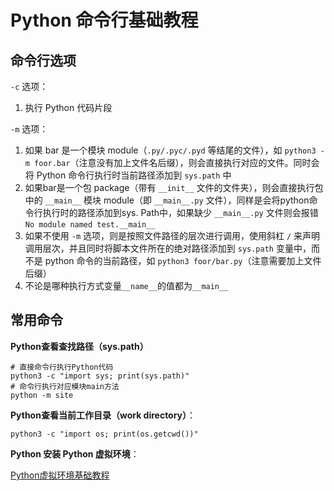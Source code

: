 # Python 命令行基础教程

## 命令行选项

`-c` 选项：
1. 执行 Python 代码片段

`-m` 选项：
1. 如果 bar 是一个模块 module（`.py/.pyc/.pyd` 等结尾的文件），如 `python3 -m foor.bar`（注意没有加上文件名后缀），则会直接执行对应的文件。同时会将 Python 命令行执行时当前路径添加到 `sys.path` 中
2. 如果bar是一个包 package（带有 `__init__` 文件的文件夹），则会直接执行包中的 `__main__` 模块 module（即 `__main__.py` 文件），同样是会将python命令行执行时的路径添加到sys. Path中，如果缺少 `__main__.py` 文件则会报错 `No module named test.__main__`
3. 如果不使用 `-m` 选项，则是按照文件路径的层次进行调用，使用斜杠 `/` 来声明调用层次，并且同时将脚本文件所在的绝对路径添加到 ` sys.path ` 变量中，而不是 python 命令的当前路径，如 ` python3 foor/bar.py `（注意需要加上文件后缀）
4. 不论是哪种执行方式变量`__name__`的值都为`__main__`

## 常用命令

**Python查看查找路径（sys.path）**
```shell
# 直接命令行执行Python代码
python3 -c "import sys; print(sys.path)"
# 命令行执行对应模块main方法
python -m site
```

**Python查看当前工作目录（work directory）**：
```shell
python3 -c "import os; print(os.getcwd())"
```


**Python 安装 Python 虚拟环境**：

[Python虚拟环境基础教程](work/programming/Python/Python虚拟环境基础教程.md)